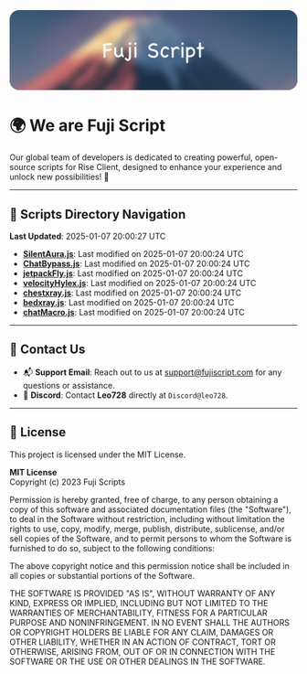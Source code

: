 ![Banner](.github/b.webp)

# 🌍 **We are Fuji Script**

Our global team of developers is dedicated to creating powerful, open-source scripts for Rise Client, designed to enhance your experience and unlock new possibilities! 🌟

---
<!-- SCRIPTS_NAVIGATION_START -->
## 📂 **Scripts Directory Navigation**

**Last Updated**: 2025-01-07 20:00:27 UTC

- **[SilentAura.js](scripts/SilentAura.js)**: Last modified on 2025-01-07 20:00:24 UTC
- **[ChatBypass.js](scripts/ChatBypass.js)**: Last modified on 2025-01-07 20:00:24 UTC
- **[jetpackFly.js](scripts/jetpackFly.js)**: Last modified on 2025-01-07 20:00:24 UTC
- **[velocityHylex.js](scripts/velocityHylex.js)**: Last modified on 2025-01-07 20:00:24 UTC
- **[chestxray.js](scripts/chestxray.js)**: Last modified on 2025-01-07 20:00:24 UTC
- **[bedxray.js](scripts/bedxray.js)**: Last modified on 2025-01-07 20:00:24 UTC
- **[chatMacro.js](scripts/chatMacro.js)**: Last modified on 2025-01-07 20:00:24 UTC

<!-- SCRIPTS_NAVIGATION_END -->

---

## 💬 **Contact Us**  
- 📬 **Support Email**: Reach out to us at [support@fujiscript.com](mailto:support@fujiscript.com) for any questions or assistance.  
- 💬 **Discord**: Contact **Leo728** directly at `Discord@leo728`.

---

## 📜 **License**

This project is licensed under the MIT License.  

**MIT License**  
Copyright (c) 2023 Fuji Scripts  

Permission is hereby granted, free of charge, to any person obtaining a copy of this software and associated documentation files (the "Software"), to deal in the Software without restriction, including without limitation the rights to use, copy, modify, merge, publish, distribute, sublicense, and/or sell copies of the Software, and to permit persons to whom the Software is furnished to do so, subject to the following conditions:  

The above copyright notice and this permission notice shall be included in all copies or substantial portions of the Software.  

THE SOFTWARE IS PROVIDED "AS IS", WITHOUT WARRANTY OF ANY KIND, EXPRESS OR IMPLIED, INCLUDING BUT NOT LIMITED TO THE WARRANTIES OF MERCHANTABILITY, FITNESS FOR A PARTICULAR PURPOSE AND NONINFRINGEMENT. IN NO EVENT SHALL THE AUTHORS OR COPYRIGHT HOLDERS BE LIABLE FOR ANY CLAIM, DAMAGES OR OTHER LIABILITY, WHETHER IN AN ACTION OF CONTRACT, TORT OR OTHERWISE, ARISING FROM, OUT OF OR IN CONNECTION WITH THE SOFTWARE OR THE USE OR OTHER DEALINGS IN THE SOFTWARE.  
